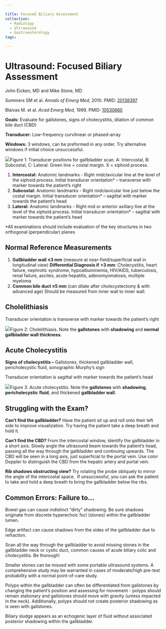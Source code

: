 ```yaml
---

title: Focused Biliary Assessment
collection:
  - Radiology
  - Ultrasound
  - Gastroenterology
tags:

---
```


# Ultrasound: Focused Biliary Assessment

John Eicken, MD and Mike Stone, MD

Summers SM et al. *Annals of Emerg Med,* 2010. PMID: [20138397](http://www.ncbi.nlm.nih.gov/pubmed/?term=Summers%2C+S.+M.%2C+Scruggs%2C+W.%2C+Menchine%2C+M.+D.%2C+et+al.+(2010).+A+Prospective+Evaluation+of+Emergency+Department+Bedside+Ultrasonography+for+the+Detection+of+Acute+Cholecystitis.+Annals+of+Emergency+Medicine.)

Blaivas M. et al. *Acad Emerg Med,* 1999. PMID: [10530660](http://www.ncbi.nlm.nih.gov/pubmed/?term=Blaivas%2C+M.%2C+Harwood%2C+R.+A.%2C+Lambert%2C+M.+J.+(1999).+Decreasing+length+of+stay+with+emergency+ultrasound+examination+of+the+gallbladder.+Academic+Emergency+Medicine+%3A+Official+Journal+of+the+Society+for+Academic+Emergency+Medicine%2C+6(10)%2C+1020%E2%80%931023.)

**Goals:** Evaluate for gallstones, signs of cholecystitis, dilation of common bile duct (CBD)

**Transducer:** Low-frequency curvilinear or phased-array

**Windows:** 3 windows, can be preformed in any order. Try alternative windows if initial choice unsuccessful.

![](https://d2p53dh3qxfm0x.cloudfront.net/uploads/img/1jz/1/c/3f9119da-e724-5873-ab20-8aca1e0a84c6/640.png)Figure 1: Transducer positions for gallbladder scan. A: Intercostal, B: Subcostal, C: Lateral. Green line = costal margin. X = xiphoid process.

1.  **Intercostal:** Anatomic landmarks - Right midclavicular line at the level of the xiphoid process. Initial transducer orientation\* – transverse with marker towards the patient’s right
2.  **Subcostal:** Anatomic landmarks - Right midclavicular line just below the costal margin. Initial transducer orientation\* – sagittal with marker towards the patient’s head
3.  **Lateral:** Anatomic landmarks - Right mid or anterior axillary line at the level of the xiphoid process. Initial transducer orientation\* – sagittal with marker towards the patient’s head

\*All examinations should include evaluation of the key structures in two orthogonal (perpendicular) planes

## Normal Reference Measurements

1.  **Gallbladder wall ≤3 mm** (measure at near-field/superficial wall in longitudinal view)
    **Differential Diagnosis if** **&gt;3 mm**: Cholecystitis, heart failure, nephrotic syndrome, hypoalbuminemia, HIV/AIDS, tuberculosis, renal failure, ascites, acute hepatitis, adenomyomatosis, multiple myeloma
2.  **Common bile duct ≤5 mm** (can dilate after cholecystectomy & with advanced age) Should be measured from inner wall to inner wall.

## Cholelithiasis

Transducer orientation is transverse with marker towards the patient’s right

![](https://d2p53dh3qxfm0x.cloudfront.net/uploads/img/1jz/1/c/027c09ea-daa5-585c-b305-cbaf85f16fe5/640.png)Figure 2: Cholelithiasis. Note the **gallstones** with **shadowing** and **normal gallbladder wall thickness.**

## Acute Cholecystitis

**Signs of cholecystitis –** Gallstones, thickened gallbladder wall, pericholecystic fluid, sonographic Murphy’s sign

Transducer orientation is sagittal with marker towards the patient’s head

![](https://d2p53dh3qxfm0x.cloudfront.net/uploads/img/1jz/1/c/c7be2f16-5d90-51d4-b50b-885d20a7d0b8/640.png)Figure 3: Acute cholecystitis. Note the **gallstones** with **shadowing**, **pericholecystic** **fluid**, and thickened **gallbladder wall**.

## Struggling with the Exam?

**Can’t find the gallbladder?**
Have the patient sit up and roll onto their left side to improve visualization. Try having the patient take a deep breath and hold it.

**Can’t find the CBD?**
From the intercostal window, identify the gallbladder in a short axis. Slowly angle the ultrasound beam towards the patient’s head, passing all the way through the gallbladder and continuing upwards. The CBD will be seen in a long axis, just superficial to the portal vein. Use color Doppler to distinguish the CBD from the hepatic artery and portal vein.

**Rib shadows obstructing view?**
Try rotating the probe obliquely to mirror the angle of the intercostal space.  If unsuccessful, you can ask the patient to take and hold a deep breath to bring the gallbladder below the ribs.

## Common Errors: Failure to…

Bowel gas can cause indistinct “dirty” shadowing. Be sure shadows originate from discrete hyperechoic foci (stones) within the gallbladder lumen.

Edge artifact can cause shadows from the sides of the gallbladder due to refraction.

Scan all the way through the gallbladder to avoid missing stones in the gallbladder neck or cystic duct, common causes of acute biliary colic and cholecystitis. Be thorough!

Smaller stones can be missed with some portable ultrasound systems. A comprehensive study may be warranted in cases of moderate/high pre-test probability with a normal point-of-care study.

Polyps within the gallbladder can often be differentiated from gallstones by changing the patient’s position and assessing for movement - polyps should remain stationary and gallstones should move with gravity (unless impacted in the neck). Additionally, polyps should not create posterior shadowing as is seen with gallstones.

Biliary sludge appears as an echogenic layer of fluid without associated posterior shadowing within the gallbladder.
